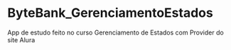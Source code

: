 # ByteBank_GerenciamentoEstados

App de estudo feito no curso Gerenciamento de Estados com Provider do site Alura


